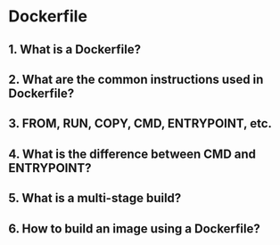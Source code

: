 # Dockerfile

## 1. What is a Dockerfile?

## 2. What are the common instructions used in Dockerfile?

## 3. FROM, RUN, COPY, CMD, ENTRYPOINT, etc.

## 4. What is the difference between CMD and ENTRYPOINT?

## 5. What is a multi-stage build?

## 6.  How to build an image using a Dockerfile?
